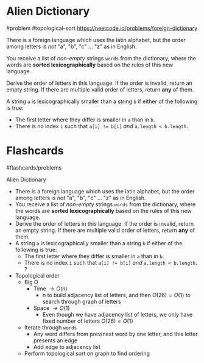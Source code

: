 # Alien Dictionary
#problem #topological-sort
https://neetcode.io/problems/foreign-dictionary

There is a foreign language which uses the latin alphabet, but the order among letters is _not_ "a", "b", "c" ... "z" as in English.

You receive a list of _non-empty_ strings `words` from the dictionary, where the words are **sorted lexicographically** based on the rules of this new language.

Derive the order of letters in this language. If the order is invalid, return an empty string. If there are multiple valid order of letters, return **any** of them.

A string `a` is lexicographically smaller than a string `b` if either of the following is true:

- The first letter where they differ is smaller in `a` than in `b`.
- There is no index `i` such that `a[i] != b[i]` _and_ `a.length < b.length`.

# Flashcards
#flashcards/problems 

Alien Dictionary
- There is a foreign language which uses the latin alphabet, but the order among letters is _not_ "a", "b", "c" ... "z" as in English.
- You receive a list of _non-empty_ strings `words` from the dictionary, where the words are **sorted lexicographically** based on the rules of this new language.
- Derive the order of letters in this language. If the order is invalid, return an empty string. If there are multiple valid order of letters, return **any** of them.
- A string `a` is lexicographically smaller than a string `b` if either of the following is true:
	- The first letter where they differ is smaller in `a` than in `b`.
	- There is no index `i` such that `a[i] != b[i]` _and_ `a.length < b.length`.
?
- Topological order
	- Big O
		- Time $\to O(n)$
			- $n$ to build adjacency list of letters, and then $O(26) = O(1)$ to search through graph of letters
		- Space $\to O(1)$
			- Even though we have adjacency list of letters, we only have fixed number of letters $O(26) = O(1)$
	- Iterate through `words`
		- Any word differs from prev/next word by one letter, and this letter presents an edge
		- Add edge to adjacency list
	- Perform topological sort on graph to find ordering
<!--SR:!2025-02-23,30,270-->


